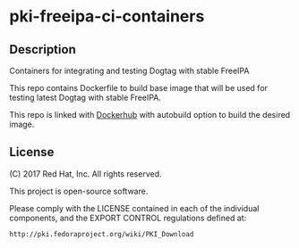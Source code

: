 # pki-freeipa-ci-containers

## Description
Containers for integrating and testing Dogtag with stable FreeIPA 

This repo contains Dockerfile to build base image that will be used for testing latest Dogtag with stable FreeIPA.

This repo is linked with [Dockerhub](https://hub.docker.com/u/dogtagpki/) with autobuild option to build the desired image.

## License
(C) 2017 Red Hat, Inc. All rights reserved.

This project is open-source software.

Please comply with the LICENSE contained in each of the individual components, and the EXPORT CONTROL regulations defined at:

    http://pki.fedoraproject.org/wiki/PKI_Download
    
